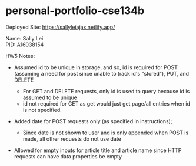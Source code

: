 # personal-portfolio-cse134b

Deployed Site: https://sallyleiajax.netlify.app/

Name: Sally Lei  
PID: A16038154

HW5 Notes: 
- Assumed id to be unique in storage, and so, id is required for POST (assuming a need for post since unable to track id's "stored"), PUT, and DELETE
    - For GET and DELETE requests, only id is used to query because id is assumed to be unique
    - id not required for GET as get would just get page/all entries when id is not specified.

- Added date for POST requests only (as specified in instructions);
    - Since date is not shown to user and is only appended when POST is made, all other requests do not use date

- Allowed for empty inputs for article title and article name since HTTP requests can have data properties be empty

